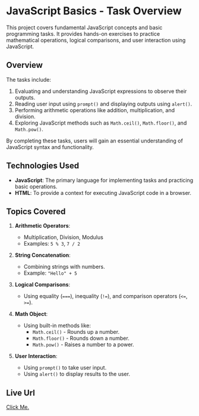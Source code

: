 # JavaScript Basics - Task Overview

This project covers fundamental JavaScript concepts and basic programming tasks. It provides hands-on exercises to practice mathematical operations, logical comparisons, and user interaction using JavaScript.

## Overview

The tasks include:
1. Evaluating and understanding JavaScript expressions to observe their outputs.
2. Reading user input using `prompt()` and displaying outputs using `alert()`.
3. Performing arithmetic operations like addition, multiplication, and division.
4. Exploring JavaScript methods such as `Math.ceil()`, `Math.floor()`, and `Math.pow()`.

By completing these tasks, users will gain an essential understanding of JavaScript syntax and functionality.

## Technologies Used

- **JavaScript**: The primary language for implementing tasks and practicing basic operations.
- **HTML**: To provide a context for executing JavaScript code in a browser.

## Topics Covered

1. **Arithmetic Operators**: 
   - Multiplication, Division, Modulus
   - Examples: `5 % 3`, `7 / 2`

2. **String Concatenation**:
   - Combining strings with numbers.
   - Example: `"Hello" + 5`

3. **Logical Comparisons**:
   - Using equality (`===`), inequality (`!=`), and comparison operators (`<=`, `>=`).

4. **Math Object**:
   - Using built-in methods like:
     - `Math.ceil()` - Rounds up a number.
     - `Math.floor()` - Rounds down a number.
     - `Math.pow()` - Raises a number to a power.

5. **User Interaction**:
   - Using `prompt()` to take user input.
   - Using `alert()` to display results to the user.

## Live Url
[Click Me.](https://faisal-al-ali1.github.io/Javascript-basic/)

